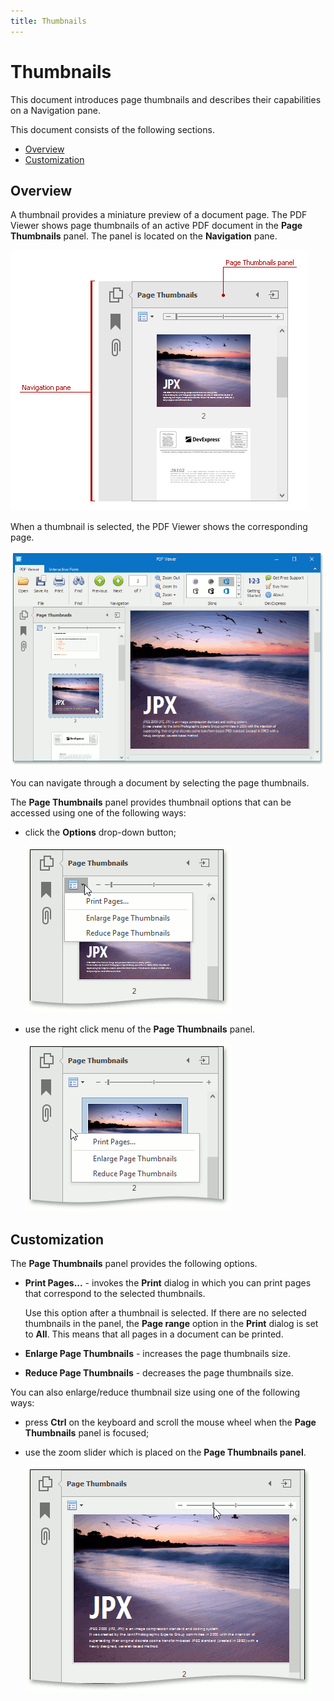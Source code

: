 ```yaml
---
title: Thumbnails
---
```

# Thumbnails
This document introduces page thumbnails and describes their capabilities on a Navigation pane.

This document consists of the following sections.
* [Overview](#overview)
* [Customization](#customization)

## <a name="overview"/>Overview
A thumbnail provides a miniature preview of a document page. The PDF Viewer shows page thumbnails of an active PDF document in the **Page Thumbnails** panel. The panel is located on the **Navigation** pane.

![PageThumbnails ](../../images/img124910.jpeg)

When a thumbnail is selected, the PDF Viewer shows the corresponding page.

![SelectedThumbnail](../../images/img125140.png)

You can navigate through a document by selecting the page thumbnails.

The **Page Thumbnails** panel provides thumbnail options that can be accessed using one of the following ways:
* click the **Options** drop-down button;
	
	![ThumbnailsOptions](../../images/img125143.png)
* use the right click menu of the **Page Thumbnails** panel.
	
	![ThumbnailsOptionsContextMenu](../../images/img125156.png)

## <a name="customization"/>Customization
The **Page Thumbnails** panel provides the following options.
* **Print Pages...** -   invokes the **Print** dialog in which you can print pages that correspond to the selected thumbnails.
	
	Use this option after a thumbnail is selected. If there are no selected thumbnails in the panel, the **Page range** option in the **Print** dialog is set to **All**. This means that all pages in a document can be printed.
* **Enlarge Page Thumbnails** - increases the page thumbnails size.
* **Reduce Page Thumbnails** - decreases the page thumbnails size.

You can also enlarge/reduce thumbnail size using one of the following ways:
* press **Ctrl** on the keyboard and scroll the mouse wheel when the **Page Thumbnails** panel is focused;
* use the zoom slider which is placed on the **Page Thumbnails panel**.
	
	![ThumbnailsZoomSlider](../../images/img125162.png)
